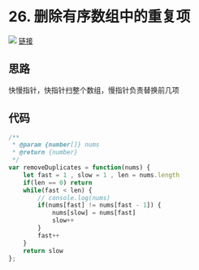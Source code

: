 # 26. 删除有序数组中的重复项
![](https://tva1.sinaimg.cn/large/e6c9d24ely1h3swpapnwoj20oq0gkmze.jpg)
[链接](https://leetcode.cn/problems/remove-duplicates-from-sorted-array/)

## 思路
快慢指针，快指针扫整个数组，慢指针负责替换前几项

## 代码
```javascript
/**
 * @param {number[]} nums
 * @return {number}
 */
var removeDuplicates = function(nums) {
    let fast = 1 , slow = 1 , len = nums.length
    if(len == 0) return
    while(fast < len) {
        // console.log(nums)
        if(nums[fast] != nums[fast - 1]) {
            nums[slow] = nums[fast]
            slow++
        }
        fast++
    }
    return slow
};
```
